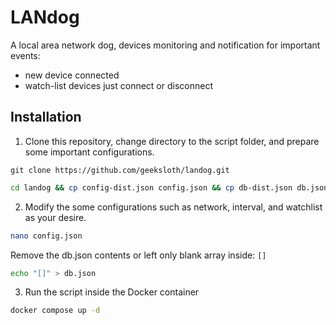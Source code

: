 # LANdog
A local area network dog, devices monitoring and notification for important events:
  - new device connected
  - watch-list devices just connect or disconnect

## Installation
1. Clone this repository, change directory to the script folder, and prepare some important configurations.
```github
git clone https://github.com/geeksloth/landog.git
```
```bash
cd landog && cp config-dist.json config.json && cp db-dist.json db.json
```
2. Modify the some configurations such as network, interval, and watchlist as your desire.
```bash
nano config.json
```
Remove the db.json contents or left only blank array inside: `[]` 
```bash
echo "[]" > db.json
```
3. Run the script inside the Docker container
```bash
docker compose up -d
```
